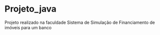 # Projeto_java
Projeto realizado na faculdade
Sistema de Simulação de Financiamento de imóveis para um banco 
